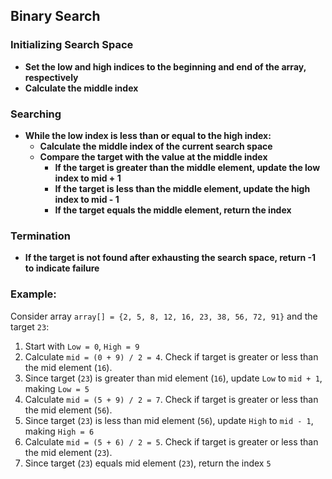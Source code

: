 ## Binary Search

### Initializing Search Space

- **Set the low and high indices to the beginning and end of the array, respectively**
- **Calculate the middle index**

### Searching

- **While the low index is less than or equal to the high index:**
  - **Calculate the middle index of the current search space**
  - **Compare the target with the value at the middle index**
    - **If the target is greater than the middle element, update the low index to mid + 1**
    - **If the target is less than the middle element, update the high index to mid - 1**
    - **If the target equals the middle element, return the index**

### Termination

- **If the target is not found after exhausting the search space, return -1 to indicate failure**

### Example:

Consider array `array[] = {2, 5, 8, 12, 16, 23, 38, 56, 72, 91}` and the target `23`:

1. Start with `Low = 0`, `High = 9`
2. Calculate `mid = (0 + 9) / 2 = 4`. Check if target is greater or less than the mid element (`16`).
3. Since target (`23`) is greater than mid element (`16`), update `Low` to `mid + 1`, making `Low = 5`
4. Calculate `mid = (5 + 9) / 2 = 7`. Check if target is greater or less than the mid element (`56`).
5. Since target (`23`) is less than mid element (`56`), update `High` to `mid - 1`, making `High = 6`
6. Calculate `mid = (5 + 6) / 2 = 5`. Check if target is greater or less than the mid element (`23`).
7. Since target (`23`) equals mid element (`23`), return the index `5`
